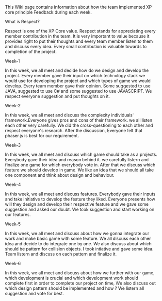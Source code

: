 This Wiki page contains information about how the team implemented XP core principle Feedback during each week.

What is Respect?

Respect is one of the XP Core value. Respect stands for appreciating every member contribution in the team. It is very important to value because it provides right to put their thoughts and every team member listen to them and discuss every idea. Every small contribution is valuable towards to completion of the project.

Week-1

In this week, we all meet and decide how do we design and develop the project. Every member gave their input on which technology stack we would use for developing the project and which types of game we would develop. Every team member gave their opinion. Some suggested to use JAVA, suggested to use C# and some suggested to use JAVASCRIPT. We respect everyone suggestion and put thoughts on it.

Week-2

In this week, we all meet and discuss the complexity individuals' framework.Everyone gives pros and cons of their framework. we all listen each other very carefully. We did the cross-questioning to each other and respect everyone's research. After the discussion, Everyone felt that phaser.js is best for our requirement.

Week-3

In this week, we all meet and discuss which game should take as a projects. Everybody gave their idea and reason behind it. we carefully listern and finalize one game for which everybody vote in. After that we discuss which feature we should develop in game. We like an idea that we should all take one component and think about design and behaviour.

Week-4

In this week, we all meet and discuss features. Everybody gave their inputs and take initiative to develop the feature they liked. Everyone presents how will they design and develop their respective feature and we gave some suggestion and asked our doubt. We took suggestion and start working on our features. 

Week-5

In this week, we all meet and discuss about how we gonna integrate our work and make basic game with some feature. We all discuss each other idea and decide to do integrate one by one. We also discuss about which should be pattern for collision objects. I took intiative and gave some idea. Team listern and discuss on each pattern and finalize it.

Week-6

In this week, we all meet and discuss about how we further with our game, which development is crucial and which development work should complete first in order to complete our project on time, We also discuss out which design pattern should be implemented and how ? We listern all suggestion and vote for best.
